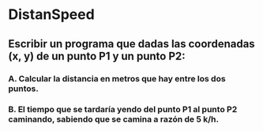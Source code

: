 # DistanSpeed  
## Escribir un programa que dadas las coordenadas (x, y) de un punto P1 y un punto P2:  
### A. Calcular la distancia en metros que hay entre los dos puntos.  
### B. El tiempo que se tardaría yendo del punto P1 al punto P2 caminando, sabiendo que se camina a razón de 5 k/h.  
